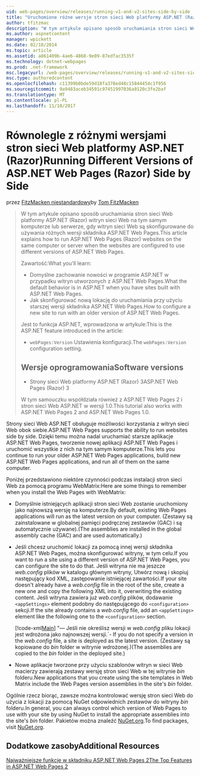 ```yaml
---
uid: web-pages/overview/releases/running-v1-and-v2-sites-side-by-side
title: "Uruchomione różne wersje stron sieci Web platformy ASP.NET (Razor) obok siebie | Dokumentacja firmy Microsoft"
author: tfitzmac
description: "W tym artykule opisano sposób uruchamiania stron sieci Web platformy ASP.NET (Razor) witryn sieci Web na tym samym komputerze lub serwerze, gdy witryn sieci Web są skonfigurowane do używania różnych wersji..."
ms.author: aspnetcontent
manager: wpickett
ms.date: 02/10/2014
ms.topic: article
ms.assetid: a861409b-4ae6-4868-9e09-87edfac3535f
ms.technology: dotnet-webpages
ms.prod: .net-framework
msc.legacyurl: /web-pages/overview/releases/running-v1-and-v2-sites-side-by-side
msc.type: authoredcontent
ms.openlocfilehash: c11399b0bde59d18fa378ed48c15844454c1f956
ms.sourcegitcommit: 9a9483aceb34591c97451997036a9120c3fe2baf
ms.translationtype: MT
ms.contentlocale: pl-PL
ms.lasthandoff: 11/10/2017
---
```

<a name="running-different-versions-of-aspnet-web-pages-razor-side-by-side"></a><span data-ttu-id="940e1-103">Równolegle z różnymi wersjami stron sieci Web platformy ASP.NET (Razor)</span><span class="sxs-lookup"><span data-stu-id="940e1-103">Running Different Versions of ASP.NET Web Pages (Razor) Side by Side</span></span>
====================
<span data-ttu-id="940e1-104">przez [FitzMacken niestandardowy](https://github.com/tfitzmac)</span><span class="sxs-lookup"><span data-stu-id="940e1-104">by [Tom FitzMacken](https://github.com/tfitzmac)</span></span>

> <span data-ttu-id="940e1-105">W tym artykule opisano sposób uruchamiania stron sieci Web platformy ASP.NET (Razor) witryn sieci Web na tym samym komputerze lub serwerze, gdy witryn sieci Web są skonfigurowane do używania różnych wersji składnika ASP.NET Web Pages.</span><span class="sxs-lookup"><span data-stu-id="940e1-105">This article explains how to run ASP.NET Web Pages (Razor) websites on the same computer or server when the websites are configured to use different versions of ASP.NET Web Pages.</span></span>
> 
> <span data-ttu-id="940e1-106">Zawartość:</span><span class="sxs-lookup"><span data-stu-id="940e1-106">What you'll learn:</span></span>
> 
> - <span data-ttu-id="940e1-107">Domyślne zachowanie nowości w programie ASP.NET w przypadku witryn utworzonych z ASP.NET Web Pages.</span><span class="sxs-lookup"><span data-stu-id="940e1-107">What the default behavior is in ASP.NET when you have sites built with ASP.NET Web Pages.</span></span>
> - <span data-ttu-id="940e1-108">Jak skonfigurować nową lokację do uruchamiania przy użyciu starszej wersji składnika ASP.NET Web Pages.</span><span class="sxs-lookup"><span data-stu-id="940e1-108">How to configure a new site to run with an older version of ASP.NET Web Pages.</span></span>
>   
> 
> <span data-ttu-id="940e1-109">Jest to funkcja ASP.NET, wprowadzona w artykule:</span><span class="sxs-lookup"><span data-stu-id="940e1-109">This is the ASP.NET feature introduced in the article:</span></span>
> 
> - <span data-ttu-id="940e1-110">`webPages:Version` Ustawienia konfiguracji.</span><span class="sxs-lookup"><span data-stu-id="940e1-110">The `webPages:Version` configuration setting.</span></span>
>   
> 
> ## <a name="software-versions"></a><span data-ttu-id="940e1-111">Wersje oprogramowania</span><span class="sxs-lookup"><span data-stu-id="940e1-111">Software versions</span></span>
> 
> 
> - <span data-ttu-id="940e1-112">Strony sieci Web platformy ASP.NET (Razor) 3</span><span class="sxs-lookup"><span data-stu-id="940e1-112">ASP.NET Web Pages (Razor) 3</span></span>
>   
> 
> <span data-ttu-id="940e1-113">W tym samouczku współdziała również z ASP.NET Web Pages 2 i stron sieci Web ASP.NET w wersji 1.0.</span><span class="sxs-lookup"><span data-stu-id="940e1-113">This tutorial also works with ASP.NET Web Pages 2 and ASP.NET Web Pages 1.0.</span></span>


<span data-ttu-id="940e1-114">Strony sieci Web ASP.NET obsługuje możliwości korzystania z witryn sieci Web obok siebie.</span><span class="sxs-lookup"><span data-stu-id="940e1-114">ASP.NET Web Pages supports the ability to run websites side by side.</span></span> <span data-ttu-id="940e1-115">Dzięki temu można nadal uruchamiać starsze aplikacje ASP.NET Web Pages, tworzenie nowej aplikacji ASP.NET Web Pages i uruchomić wszystkie z nich na tym samym komputerze.</span><span class="sxs-lookup"><span data-stu-id="940e1-115">This lets you continue to run your older ASP.NET Web Pages applications, build new ASP.NET Web Pages applications, and run all of them on the same computer.</span></span>

<span data-ttu-id="940e1-116">Poniżej przedstawiono niektóre czynności podczas instalacji stron sieci Web za pomocą programu WebMatrix:</span><span class="sxs-lookup"><span data-stu-id="940e1-116">Here are some things to remember when you install the Web Pages with WebMatrix:</span></span>

- <span data-ttu-id="940e1-117">Domyślnie istniejących aplikacji stron sieci Web zostanie uruchomiony jako najnowszą wersję na komputerze.</span><span class="sxs-lookup"><span data-stu-id="940e1-117">By default, existing Web Pages applications will run as the latest version on your computer.</span></span> <span data-ttu-id="940e1-118">(Zestawy są zainstalowane w globalnej pamięci podręcznej zestawów (GAC) i są automatycznie używane).</span><span class="sxs-lookup"><span data-stu-id="940e1-118">(The assemblies are installed in the global assembly cache (GAC) and are used automatically.)</span></span>
- <span data-ttu-id="940e1-119">Jeśli chcesz uruchomić lokacji za pomocą innej wersji składnika ASP.NET Web Pages, można skonfigurować witryny, w tym celu.</span><span class="sxs-lookup"><span data-stu-id="940e1-119">If you want to run a site using a different version of ASP.NET Web Pages, you can configure the site to do that.</span></span> <span data-ttu-id="940e1-120">Jeśli witryna nie ma jeszcze *web.config* plików w katalogu głównym witryny, Utwórz nową i skopiuj następujący kod XML, zastępowanie istniejącej zawartości.</span><span class="sxs-lookup"><span data-stu-id="940e1-120">If your site doesn't already have a *web.config* file in the root of the site, create a new one and copy the following XML into it, overwriting the existing content.</span></span> <span data-ttu-id="940e1-121">Jeśli witryna zawiera już *web.config* plików, dodawanie `<appSettings>` element podobny do następującego do `<configuration>` sekcji.</span><span class="sxs-lookup"><span data-stu-id="940e1-121">If the site already contains a *web.config* file, add an `<appSettings>` element like the following one to the `<configuration>` section.</span></span>

    [!code-xml[Main](running-v1-and-v2-sites-side-by-side/samples/sample1.xml)]
<span data-ttu-id="940e1-122">"— Jeśli nie określisz wersji w *web.config* pliku lokacji jest wdrożona jako najnowszej wersji.</span><span class="sxs-lookup"><span data-stu-id="940e1-122">\`- If you do not specify a version in the *web.config* file, a site is deployed as the latest version.</span></span> <span data-ttu-id="940e1-123">(Zestawy są kopiowane do *bin* folder w witrynie wdrożonej.)</span><span class="sxs-lookup"><span data-stu-id="940e1-123">(The assemblies are copied to the *bin* folder in the deployed site.)</span></span>
- <span data-ttu-id="940e1-124">Nowe aplikacje tworzone przy użyciu szablonów witryn w sieci Web macierzy zawierają zestawy wersję stron sieci Web w tej witrynie *bin* folderu.</span><span class="sxs-lookup"><span data-stu-id="940e1-124">New applications that you create using the site templates in Web Matrix include the Web Pages version assemblies in the site's *bin* folder.</span></span>

<span data-ttu-id="940e1-125">Ogólnie rzecz biorąc, zawsze można kontrolować wersję stron sieci Web do użycia z lokacji za pomocą NuGet odpowiednich zestawów do witryny *bin* folderu.</span><span class="sxs-lookup"><span data-stu-id="940e1-125">In general, you can always control which version of Web Pages to use with your site by using NuGet to install the appropriate assemblies into the site's *bin* folder.</span></span> <span data-ttu-id="940e1-126">Pakietów można znaleźć [NuGet.org](http://NuGet.org).</span><span class="sxs-lookup"><span data-stu-id="940e1-126">To find packages, visit [NuGet.org](http://NuGet.org).</span></span>

## <a name="additional-resources"></a><span data-ttu-id="940e1-127">Dodatkowe zasoby</span><span class="sxs-lookup"><span data-stu-id="940e1-127">Additional Resources</span></span>

[<span data-ttu-id="940e1-128">Najważniejsze funkcje w składniku ASP.NET Web Pages 2</span><span class="sxs-lookup"><span data-stu-id="940e1-128">The Top Features in ASP.NET Web Pages 2</span></span>](top-features-in-web-pages-2.md)
